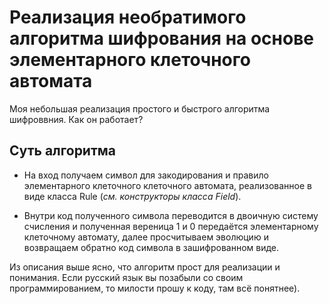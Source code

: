 # Реализация необратимого алгоритма шифрования на основе элементарного клеточного автомата
Моя небольшая реализация простого и быстрого алгоритма шифроввния. Как он работает?

## Суть алгоритма

- На вход получаем символ для закодирования и правило элементарного клеточного клеточного автомата, реализованное в виде класса Rule (*см. конструкторы класса Field*).

- Внутри код полученного символа переводится в двоичную систему счисления и полученная вереница 1 и 0 передаётся элементарному клеточному автомату, далее просчитываем эволюцию и возвращаем обратно код символа в зашифрованном виде.

Из описания выше ясно, что алгоритм прост для реализации и понимания. Если русский язык вы позабыли со своим программированием, то милости прошу к коду, там всё понятнее).
